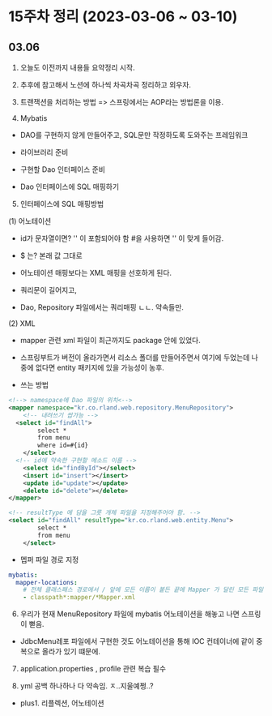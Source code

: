 # 15주차 정리 (2023-03-06 ~ 03-10)

## 03.06

1. 오늘도 이전까지 내용들 요약정리 시작.

2. 추후에 참고해서 노션에 하나씩 차곡차곡 정리하고 외우자.

3. 트랜잭션을 처리하는 방법 => 스프링에서는 AOP라는 방법론을 이용.

4. Mybatis

- DAO를 구현하지 않게 만들어주고, SQL문만 작정하도록 도와주는 프레임워크

- 라이브러리 준비
- 구현할 Dao 인터페이스 준비
- Dao 인터페이스에 SQL 매핑하기

5. 인터페이스에 SQL 매핑방법

(1) 어노테이션

- id가 문자열이면? '' 이 포함되어야 함 #을 사용하면 '' 이 맞게 들어감.
- $ 는? 본래 값 그대로

- 어노테이션 매핑보다는 XML 매핑을 선호하게 된다.
- 쿼리문이 길어지고,

- Dao, Repository 파일에서는 쿼리매핑 ㄴㄴ. 약속들만.

(2) XML

- mapper 관련 xml 파일이 최근까지도 package 안에 있었다.
- 스프링부트가 버전이 올라가면서 리소스 폴더를 만들어주면서 여기에 두었는데 나중에 없다면 entity 패키지에 있을 가능성이 농후.

- 쓰는 방법

```XML
<!--> namespace에 Dao 파일의 위치<-->
<mapper namespace="kr.co.rland.web.repository.MenuRepository">
	<!-- 내려쓰기 쌉가능 -->
  <select id="findAll">
		select *
		from menu
		where id=#{id}
	</select>
  <!-- id에 약속한 구현할 메소드 이름 -->
	<select id="findById"></select>
	<insert id="insert"></insert>
	<update id="update"></update>
	<delete id="delete"></delete>
</mapper>
```

```XML
<!-- resultType 에 담을 그릇 개체 파일을 지정해주어야 함. -->
<select id="findAll" resultType="kr.co.rland.web.entity.Menu">
		select *
		from menu
	</select>
```

- 멥퍼 파일 경로 지정

```yml
mybatis:
  mapper-locations:
    # 전체 클래스패스 경로에서 / 앞에 모든 이름이 붙든 끝에 Mapper 가 달린 모든 파일
    - classpath*:mapper/*Mapper.xml
```

6. 우리가 현재 MenuRepository 파일에 mybatis 어노테이션을 해놓고 나면 스프링이 뻗음.

- JdbcMenu레포 파일에서 구현한 것도 어노테이션을 통해 IOC 컨테이너에 같이 중복으로 올라가 있기 떄문에.

7. application.properties , profile 관련 복습 필수

8. yml 공백 하나하나 다 약속임. ㅈ..지울예쩡..?

- plus1. 리플렉션, 어노테이션
